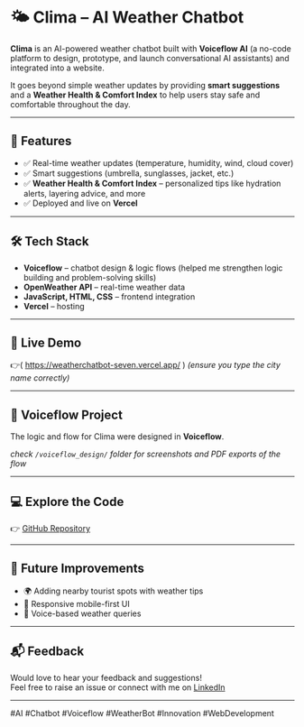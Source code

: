 # 🌤️ Clima – AI Weather Chatbot

**Clima** is an AI-powered weather chatbot built with **Voiceflow AI** (a no-code platform to design, prototype, and launch conversational AI assistants) and integrated into a website.  

It goes beyond simple weather updates by providing **smart suggestions** and a **Weather Health & Comfort Index** to help users stay safe and comfortable throughout the day.  

---

## 🚀 Features
- ✅ Real-time weather updates (temperature, humidity, wind, cloud cover)
- ✅ Smart suggestions (umbrella, sunglasses, jacket, etc.)
- ✅ **Weather Health & Comfort Index** – personalized tips like hydration alerts, layering advice, and more
- ✅ Deployed and live on **Vercel**

---

## 🛠️ Tech Stack
- **Voiceflow** – chatbot design & logic flows (helped me strengthen logic building and problem-solving skills)
- **OpenWeather API** – real-time weather data
- **JavaScript, HTML, CSS** – frontend integration
- **Vercel** – hosting

---

## 🎯 Live Demo
👉( https://weatherchatbot-seven.vercel.app/ ) *(ensure you type the city name correctly)*  

---

## 📂 Voiceflow Project
The logic and flow for Clima were designed in **Voiceflow**.  

*check `/voiceflow_design/` folder for screenshots and PDF exports of the flow*

---

## 💻 Explore the Code
👉 [GitHub Repository](https://github.com/samikshanaikwad/weatherchatbot.git)  

---

## 🔮 Future Improvements
- 🌍 Adding nearby tourist spots with weather tips  
- 📱 Responsive mobile-first UI  
- 🎤 Voice-based weather queries  

---

## 📬 Feedback
Would love to hear your feedback and suggestions!  
Feel free to raise an issue or connect with me on [LinkedIn](www.linkedin.com/in/samiksha-naikwad16)  

---

#AI #Chatbot #Voiceflow #WeatherBot #Innovation #WebDevelopment
